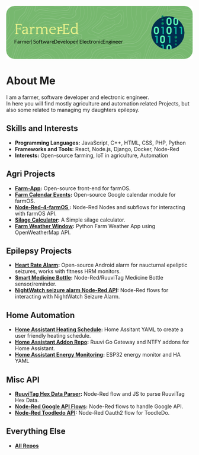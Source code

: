 ![Header](./github-header-image.png)



# About Me
I am a farmer, software developer and electronic engineer. <br> 
In here you will find mostly agriculture and automation related Projects, but also some related to managing my daughters epilepsy. 

## Skills and Interests
- **Programming Languages:** JavaScript, C++, HTML, CSS, PHP, Python
- **Frameworks and Tools:** React, Node.js, Django, Docker, Node-Red
- **Interests:** Open-source farming, IoT in agriculture, Automation

## Agri Projects
- **[Farm-App](https://github.com/Farmer-Eds-Shed/farm-app):** Open-source front-end for farmOS.
- **[Farm Calendar Events](https://github.com/Farmer-Eds-Shed/farm_calendar_events):** Open-source Google calendar module for farmOS.
- **[Node-Red-4-farmOS ](https://github.com/Farmer-Eds-Shed/Node-Red-4-farmOS):** Node-Red Nodes and subflows for interacting with farmOS API.
- **[Silage Calculator](https://github.com/Farmer-Eds-Shed/Silage-Calculator):** A Simple silage calculator.
- **[Farm Weather Window](https://github.com/Farmer-Eds-Shed/Farm-Weather-Window):** Python Farm Weather App using OpenWeatherMap API.

## Epilepsy Projects
- **[Heart Rate Alarm](https://github.com/Farmer-Eds-Shed/Heart-Rate-Alarm):** Open-source Android alarm for naucturnal epeliptic seizures, works with fitness HRM monitors.
- **[Smart Medicine Bottle](https://github.com/Farmer-Eds-Shed/Smart-Medicine-Bottle):** Node-Red/RuuviTag Medicine Bottle sensor/reminder.
- **[NightWatch seizure alarm Node-Red API](https://github.com/Farmer-Eds-Shed/NightWatch-seizure-alarm-Node-Red-API):** Node-Red flows for interacting with NightWatch Seizure Alarm.

## Home Automation
- **[Home Assistant Heating Schedule](https://github.com/Farmer-Eds-Shed/Home-Assistant-Heating-Schedule):** Home Assitant YAML to create a user friendly heating schedule.
- **[Home Assistant Addon Repo](https://github.com/Farmer-Eds-Shed/Home-Assistant-Addon-Repo):** Ruuvi Go Gateway and NTFY addons for Home Assistant.
- **[Home Assistant Energy Monitoring](https://github.com/Farmer-Eds-Shed/Home-Assistant-Energy-Monitoring):** ESP32 energy monitor and HA YAML

## Misc API
- **[RuuviTag Hex Data Parser](https://github.com/Farmer-Eds-Shed/RuuviTag-Node-Red-Hex-Data-Parser):** Node-Red flow and JS to parse RuuviTag Hex Data.
- **[Node-Red Google API Flows](https://github.com/Farmer-Eds-Shed/Node-Red-Google-API-Flows):** Node-Red flows to handle Google API.
- **[Node-Red Toodledo API](https://github.com/Farmer-Eds-Shed/Toodledo-Node-Red-API):** Node-Red Oauth2 flow for ToodleDo.

## Everything Else
- **[All Repos](https://github.com/Farmer-Eds-Shed?tab=repositories)**


